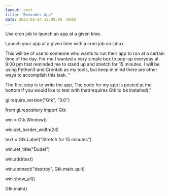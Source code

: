 ```yaml
---
layout: post
title: "Reminder App"
date: 2021-02-14 12:00:00 -0500
---
```


Use cron job to launch an app at a given time.

Launch your app at a given time with a cron job on Linux. 

 This will be of use to someone who wants to run their app to run at a certain time of the day. For me I wanted a very simple box to pop-up everyday at 9:00 pm that reminded me to stand up and stretch for 15 minutes. I will be using Python3 and Crontab as my tools, but keep in mind there are other ways to accomplish this task. "

The first step is to write the app, The code for my app is posted at the bottom if you would like to test with that(requires Gtk to be installed)."



gi.require_version("Gtk", "3.0")

from gi.repository import Gtk

win = Gtk.Window()

win.set_border_width(24)

text = Gtk.Label("Stretch for 15 minutes")

win.set_title("Dude!")

win.add(text)

win.connect("destroy", Gtk.main_quit) 

win.show_all()                       

Gtk.main()                          

